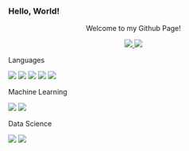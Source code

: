 ### Hello, World! 

<div id="badges" align="center">

  <p> Welcome to my Github Page! </p>
  
  <a href= "https://www.linkedin.com/in/violeta-tejera-81086b24b/">
    <img src = "https://img.shields.io/badge/LinkedIn-purple?logo=linkedin">
  </a>

  <a href= "https://www.kaggle.com/violetatejera">
    <img src = "https://img.shields.io/badge/Kaggle-purple?logo=kaggle">
  </a>
</div>

<div id="lang">
  <p> Languages </p>
  <img src = "https://img.shields.io/badge/Python-purple?logo=python">
  <img src = "https://img.shields.io/badge/Java-purple?logo=java">
  <img src = "https://img.shields.io/badge/C/C++-purple?logo=c++">
  <img src = "https://img.shields.io/badge/CSharp-purple?logo=csharp">
  <img src = "https://img.shields.io/badge/PostgreSQL-purple?logo=postgresql">
</div>

<div id="ai">
  <p> Machine Learning </p>
  <img src = "https://img.shields.io/badge/Pandas-purple?logo=pandas">
  <img src = "https://img.shields.io/badge/ScikitLearn-purple?logo=scikitlearn">
</div>

<div id = "data">
  <p> Data Science </p>
  <img src = "https://img.shields.io/badge/R-purple?logo=r">
  <img src = "https://img.shields.io/badge/Seaborn?logo=seaborn">
</div>
<!--

- 🔭 I’m currently working on ...
- 🌱 I’m currently learning ...
- 👯 I’m looking to collaborate on ...
- 🤔 I’m looking for help with ...
- 💬 Ask me about ...
- 📫 How to reach me: ...
- 😄 Pronouns: ...
- ⚡ Fun fact: ...
-->
